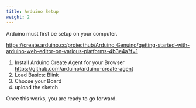 ```yaml
---
title: Arduino Setup
weight: 2
---
```

Arduino must first be setup on your computer.

<https://create.arduino.cc/projecthub/Arduino_Genuino/getting-started-with-arduino-web-editor-on-various-platforms-4b3e4a?f=1>

1. Install Arduino Create Agent for your Browser https://github.com/arduino/arduino-create-agent
2. Load Basics: Blink
3. Choose your Board
4. upload the sketch

Once this works, you are ready to go forward.
